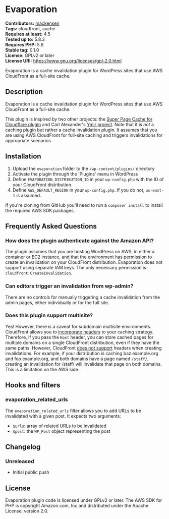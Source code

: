 # Evaporation #
**Contributors:** [mackensen](https://profiles.wordpress.org/mackensen/)  
**Tags:** cloudfront, cache  
**Requires at least:** 4.5  
**Tested up to:** 5.8.3  
**Requires PHP:** 5.6  
**Stable tag:** 0.1.0  
**License:** GPLv2 or later  
**License URI:** https://www.gnu.org/licenses/gpl-2.0.html  

Evaporation is a cache invalidation plugin for WordPress sites that use AWS CloudFront as a full-site cache.

## Description ##

Evaporation is a cache invalidation plugin for WordPress sites that use AWS CloudFront as a full-site cache.

This plugin is inspired by two other projects: the [Super Page Cache for Cloudflare plugin](https://wordpress.org/plugins/wp-cloudflare-page-cache/) and Carl Alexander's [Ymir project](https://ymirapp.com/). Note that it is *not* a caching plugin but rather a cache invalidation plugin. It assumes that you are using AWS CloudFront for full-site caching and triggers invalidations for appropriate scenarios.

## Installation ##

1. Upload the `evaporation` folder to the `/wp-content/plugins/` directory
1. Activate the plugin through the 'Plugins' menu in WordPress
1. Define `EVAPORATION_DISTRIBUTION_ID` in your `wp-config.php` with the ID of your CloudFront distribution.
1. Define `AWS_DEFAULT_REGION` in your `wp-config.php`. If you do not, `us-east-1` is assumed.

If you're cloning from GitHub you'll need to run a `composer install` to install the required AWS SDK packages.

## Frequently Asked Questions ##

### How does the plugin authenticate against the Amazon API? ###

The plugin assumes that you are hosting WordPress on AWS, in either a container or EC2 instance, and that the environment has permission to create an invalidation on your CloudFront distribution. Evaporation does not support using separate IAM keys. The only necessary permission is `cloudfront:CreateInvalidation`.

### Can editors trigger an invalidation from wp-admin? ###

There are no controls for manually triggering a cache invalidation from the admin pages, either individually or for the full site.

### Does this plugin support multisite? ###

Yes! However, there is a caveat for subdomain multisite environments. CloudFront allows you to [incorporate headers](https://docs.aws.amazon.com/AmazonCloudFront/latest/DeveloperGuide/distribution-web-values-specify.html#DownloadDistValuesForwardHeaders) to your caching strategy. Therefore, if you pass the `Host` header, you can store cached pages for multiple domains on a single CloudFront distribution, even if they have the same paths. However, CloudFront [does not support](https://docs.aws.amazon.com/AmazonCloudFront/latest/DeveloperGuide/Invalidation.html) headers when creating invalidations. For example, if your distribution is caching baz.example.org and foo.example.org, and both domains have a page named `/staff/`, creating an invalidation for /staff/ will invalidate that page on both domains. This is a limitation on the AWS side.

## Hooks and filters ##
### evaporation_related_urls ###
The `evaporation_related_urls` filter allows you to add URLs to be invalidated with a given post. It expects two arguments:

* `$urls`: array of related URLs to be invalidated
* `$post`: the `WP_Post` object representing the post

## Changelog ##

### Unreleased ###
* Initial public push

## License ##
Evaporation plugin code is licensed under GPLv2 or later. The AWS SDK for PHP is copyright Amazon.com, Inc and distributed under the Apache License, version 2.0. 
